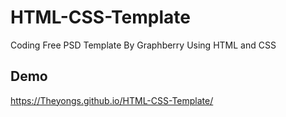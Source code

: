 # HTML-CSS-Template
Coding Free PSD Template By Graphberry Using HTML and CSS
## Demo
https://Theyongs.github.io/HTML-CSS-Template/
